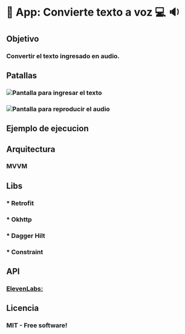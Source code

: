 
# :iphone: App: Convierte texto a voz :computer: :sound:


## Objetivo
### Convertir el texto ingresado en audio.

## Patallas
### ![Pantalla para ingresar el texto](https://drive.google.com/file/d/16yWifljQdn2GAxxbe-C0apXKSuDRf3y-/view?usp=drive_link)
### ![Pantalla para reproducir el audio](https://drive.google.com/file/d/17-GgAeSix-VYtyrzDTouXz26TN8zyp0w/view?usp=drive_link)

## Ejemplo de ejecucion


## Arquitectura 
### MVVM

## Libs
### * Retrofit
### * Okhttp
### * Dagger Hilt
### * Constraint


## API
### [ElevenLabs:]([url](https://elevenlabs.io/docs/api-reference/text-to-speech))


## Licencia
### MIT - Free software!




